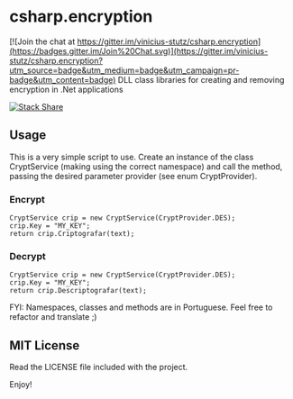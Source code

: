 # csharp.encryption

[![Join the chat at https://gitter.im/vinicius-stutz/csharp.encryption](https://badges.gitter.im/Join%20Chat.svg)](https://gitter.im/vinicius-stutz/csharp.encryption?utm_source=badge&utm_medium=badge&utm_campaign=pr-badge&utm_content=badge)
DLL class libraries for creating and removing encryption in .Net applications

[![Stack Share](http://img.shields.io/badge/tech-stack-0690fa.svg?style=flat)](http://stackshare.io/vinicius-stutz/vin-cius-stutz)

## Usage
This is a very simple script to use. Create an instance of the class CryptService (making using the correct namespace) and call the method, passing the desired parameter provider (see enum CryptProvider).

### Encrypt
```
CryptService crip = new CryptService(CryptProvider.DES);
crip.Key = "MY_KEY";
return crip.Criptografar(text);
```

### Decrypt
```
CryptService crip = new CryptService(CryptProvider.DES);
crip.Key = "MY_KEY";
return crip.Descriptografar(text);
```

FYI: Namespaces, classes and methods are in Portuguese. Feel free to refactor and translate ;)

## MIT License
Read the LICENSE file included with the project.

Enjoy!